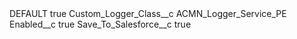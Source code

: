 <?xml version="1.0" encoding="UTF-8"?>
<CustomMetadata xmlns="http://soap.sforce.com/2006/04/metadata" xmlns:xsi="http://www.w3.org/2001/XMLSchema-instance" xmlns:xsd="http://www.w3.org/2001/XMLSchema">
    <label>DEFAULT</label>
    <protected>true</protected>
    <values>
        <field>Custom_Logger_Class__c</field>
        <value xsi:type="xsd:string">ACMN_Logger_Service_PE</value>
    </values>
    <values>
        <field>Enabled__c</field>
        <value xsi:type="xsd:boolean">true</value>
    </values>
    <values>
        <field>Save_To_Salesforce__c</field>
        <value xsi:type="xsd:boolean">true</value>
    </values>
</CustomMetadata>
